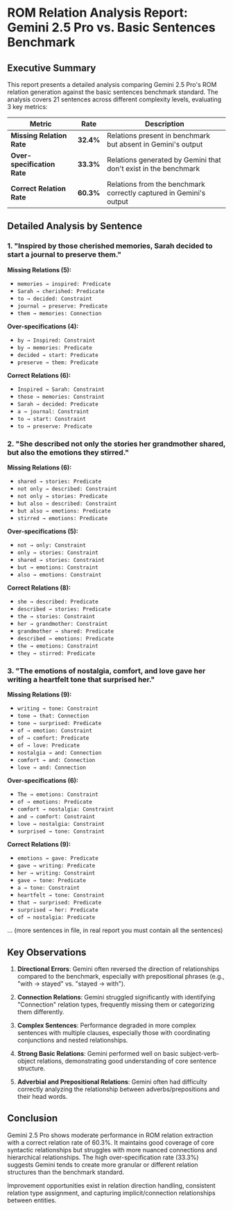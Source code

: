 # ROM Relation Analysis Report: Gemini 2.5 Pro vs. Basic Sentences Benchmark

## Executive Summary

This report presents a detailed analysis comparing Gemini 2.5 Pro's ROM relation generation against the basic sentences
benchmark standard. The analysis covers 21 sentences across different complexity levels, evaluating 3 key metrics:

| Metric                      | Rate      | Description                                                        |
|-----------------------------|-----------|--------------------------------------------------------------------|
| **Missing Relation Rate**   | **32.4%** | Relations present in benchmark but absent in Gemini's output       |
| **Over-specification Rate** | **33.3%** | Relations generated by Gemini that don't exist in the benchmark    |
| **Correct Relation Rate**   | **60.3%** | Relations from the benchmark correctly captured in Gemini's output |

## Detailed Analysis by Sentence

### 1. "Inspired by those cherished memories, Sarah decided to start a journal to preserve them."

**Missing Relations (5):**

- `memories → inspired: Predicate`
- `Sarah → cherished: Predicate`
- `to → decided: Constraint`
- `journal → preserve: Predicate`
- `them → memories: Connection`

**Over-specifications (4):**

- `by → Inspired: Constraint`
- `by → memories: Predicate`
- `decided → start: Predicate`
- `preserve → them: Predicate`

**Correct Relations (6):**

- `Inspired → Sarah: Constraint`
- `those → memories: Constraint`
- `Sarah → decided: Predicate`
- `a → journal: Constraint`
- `to → start: Constraint`
- `to → preserve: Predicate`

### 2. "She described not only the stories her grandmother shared, but also the emotions they stirred."

**Missing Relations (6):**

- `shared → stories: Predicate`
- `not only → described: Constraint`
- `not only → stories: Predicate`
- `but also → described: Constraint`
- `but also → emotions: Predicate`
- `stirred → emotions: Predicate`

**Over-specifications (5):**

- `not → only: Constraint`
- `only → stories: Constraint`
- `shared → stories: Constraint`
- `but → emotions: Constraint`
- `also → emotions: Constraint`

**Correct Relations (8):**

- `she → described: Predicate`
- `described → stories: Predicate`
- `the → stories: Constraint`
- `her → grandmother: Constraint`
- `grandmother → shared: Predicate`
- `described → emotions: Predicate`
- `the → emotions: Constraint`
- `they → stirred: Predicate`

### 3. "The emotions of nostalgia, comfort, and love gave her writing a heartfelt tone that surprised her."

**Missing Relations (9):**

- `writing → tone: Constraint`
- `tone → that: Connection`
- `tone → surprised: Predicate`
- `of → emotion: Constraint`
- `of → comfort: Predicate`
- `of → love: Predicate`
- `nostalgia → and: Connection`
- `comfort → and: Connection`
- `love → and: Connection`

**Over-specifications (6):**

- `The → emotions: Constraint`
- `of → emotions: Predicate`
- `comfort → nostalgia: Constraint`
- `and → comfort: Constraint`
- `love → nostalgia: Constraint`
- `surprised → tone: Constraint`

**Correct Relations (9):**

- `emotions → gave: Predicate`
- `gave → writing: Predicate`
- `her → writing: Constraint`
- `gave → tone: Predicate`
- `a → tone: Constraint`
- `heartfelt → tone: Constraint`
- `that → surprised: Predicate`
- `surprised → her: Predicate`
- `of → nostalgia: Predicate`

... (more sentences in file, in real report you must contain all the sentences)

## Key Observations

1. **Directional Errors**: Gemini often reversed the direction of relationships compared to the benchmark, especially
   with prepositional phrases (e.g., "with → stayed" vs. "stayed → with").

2. **Connection Relations**: Gemini struggled significantly with identifying "Connection" relation types, frequently
   missing them or categorizing them differently.

3. **Complex Sentences**: Performance degraded in more complex sentences with multiple clauses, especially those with
   coordinating conjunctions and nested relationships.

4. **Strong Basic Relations**: Gemini performed well on basic subject-verb-object relations, demonstrating good
   understanding of core sentence structure.

5. **Adverbial and Prepositional Relations**: Gemini often had difficulty correctly analyzing the relationship between
   adverbs/prepositions and their head words.

## Conclusion

Gemini 2.5 Pro shows moderate performance in ROM relation extraction with a correct relation rate of 60.3%. It maintains
good coverage of core syntactic relationships but struggles with more nuanced connections and hierarchical
relationships. The high over-specification rate (33.3%) suggests Gemini tends to create more granular or different
relation structures than the benchmark standard.

Improvement opportunities exist in relation direction handling, consistent relation type assignment, and capturing
implicit/connection relationships between entities.